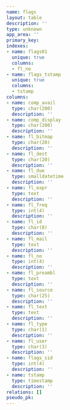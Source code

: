 ```yaml
---
name: flags
layout: table
description: ''
type: unknown
app_area: ''
primary_key: 
indexes:
- name: flags01
  unique: true
  columns:
  - fl_no
- name: flags_tstamp
  unique: true
  columns:
  - tstamp
columns:
- name: comp_avail
  type: char(200)
  description: ''
- name: comp_display
  type: char(200)
  description: ''
- name: fl_bitmap
  type: char(20)
  description: ''
- name: fl_dest
  type: char(20)
  description: ''
- name: fl_due
  type: smalldatetime
  description: ''
- name: fl_expr
  type: text
  description: ''
- name: fl_freq
  type: int(4)
  description: ''
- name: fl_id
  type: char(8)
  description: ''
- name: fl_mail
  type: text
  description: ''
- name: fl_no
  type: int(4)
  description: ''
- name: fl_preambl
  type: text
  description: ''
- name: fl_source
  type: char(25)
  description: ''
- name: fl_text
  type: text
  description: ''
- name: fl_type
  type: char(1)
  description: ''
- name: fl_user
  type: char(3)
  description: ''
- name: flags_sid
  type: int(4)
  description: ''
- name: tstamp
  type: timestamp
  description: ''
relations: []
pseudo_pk: 
---
```


